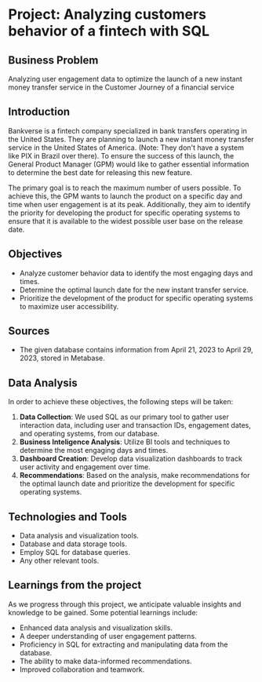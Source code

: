 # Project: Analyzing customers behavior of a fintech with SQL

## Business Problem

Analyzing user engagement data to optimize the launch of a new instant money transfer service in the Customer Journey of a financial service

## Introduction

Bankverse is a fintech company specialized in bank transfers operating in the United States. They are planning to launch a new instant money transfer service in the United States of America. (Note: They don't have a system like PIX in Brazil over there). To ensure the success of this launch, the General Product Manager (GPM) would like to gather essential information to determine the best date for releasing this new feature.

The primary goal is to reach the maximum number of users possible. To achieve this, the GPM wants to launch the product on a specific day and time when user engagement is at its peak. Additionally, they aim to identify the priority for developing the product for specific operating systems to ensure that it is available to the widest possible user base on the release date.

## Objectives

- Analyze customer behavior data to identify the most engaging days and times.
- Determine the optimal launch date for the new instant transfer service.
- Prioritize the development of the product for specific operating systems to maximize user accessibility.

## Sources

- The given database contains information from April 21, 2023 to April 29, 2023, stored in Metabase. 

## Data Analysis

In order to achieve these objectives, the following steps will be taken:

1. **Data Collection**: We used SQL as our primary tool to gather user interaction data, including user and transaction IDs, engagement dates, and operating systems, from our database.
3. **Business Inteligence Analysis**: Utilize BI tools and techniques to determine the most engaging days and times.
4. **Dashboard Creation**: Develop data visualization dashboards to track user activity and engagement over time.
5. **Recommendations**: Based on the analysis, make recommendations for the optimal launch date and prioritize the development for specific operating systems.

## Technologies and Tools

- Data analysis and visualization tools.
- Database and data storage tools.
- Employ SQL for database queries. 
- Any other relevant tools.

## Learnings from the project

As we progress through this project, we anticipate valuable insights and knowledge to be gained. Some potential learnings include:

- Enhanced data analysis and visualization skills.
- A deeper understanding of user engagement patterns.
- Proficiency in SQL for extracting and manipulating data from the database.
- The ability to make data-informed recommendations.
- Improved collaboration and teamwork.
